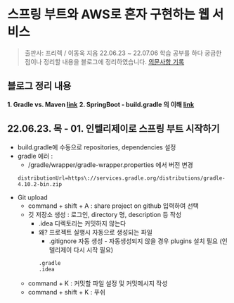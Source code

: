 
# 스프링 부트와 AWS로 혼자 구현하는 웹 서비스
> 출판사: 프리렉 / 이동욱 지음
> 22.06.23 ~ 22.07.06 학습
> 공부를 하다 궁금한 점이나 정리할 내용을 블로그에 정리하였습니다.
> [의문사항 기록](https://edlin.tistory.com)
## 블로그 정리 내용
<strong>1. Gradle vs. Maven [link](https://edlin.tistory.com/entry/Gradle-vs-Maven)</strong>
<strong>2. SpringBoot - build.gradle 의 이해 [link](https://edlin.tistory.com/entry/buildgradle의이해?category=934238)</strong>

## 22.06.23. 목 - 01. 인텔리제이로 스프링 부트 시작하기
- build.gradle에 수동으로 repositories, dependencies 설정
- gradle 에러 :
  - /gradle/wrapper/gradle-wrapper.properties 에서 버전 변경
  ```script 
  distributionUrl=https\://services.gradle.org/distributions/gradle-4.10.2-bin.zip
  ```
- Git upload
  - command + shift + A : share project on github 입력하여 선택
  - 깃 저장소 생성 : 로그인, directory 명, description 등 작성
    - .idea 디렉토리는 커밋하지 않는다
    - 왜? 프로젝트 실행시 자동으로 생성되는 파일
      - .gitignore 자동 생성 - 자동생성되지 않을 경우 plugins 설치 필요 (인텔리제이 다시 시작 필요)
      ```script
      .gradle
      .idea
      ```
  - command + K : 커밋할 파일 설정 및 커밋메시지 작성
  - command + shift + K : 푸쉬